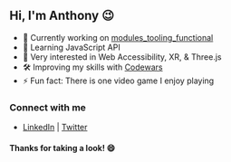 ## Hi, I'm Anthony 😉

- 🔬 Currently working on [modules_tooling_functional][currentProject]
- 🌱 Learning JavaScript API
- 🔭 Very interested in Web Accessibility, XR, & Three.js
- 🛠️ Improving my skills with [Codewars][codewars]
- ⚡ Fun fact: There is one video game I enjoy playing

### Connect with me
- [LinkedIn][linkedin] | [Twitter][twitter]

#### Thanks for taking a look! 😄


[currentProject]: https://github.com/anthonychavis/modules_tooling_functional
[codewars]: https://www.codewars.com/users/gitanthony
[linkedin]: https://www.linkedin.com/in/anthony-chavis/
[twitter]: https://twitter.com/gitanthony1

<!--


**anthonychavis/anthonychavis** is a ✨ _special_ ✨ repository because its `README.md` (this file) appears on your GitHub profile.

Here are some ideas to get you started:

- 🔭 I’m currently working on ...
- 🌱 I’m currently learning ...
- 👯 I’m looking to collaborate on ...
- 🤔 I’m looking for help with ...
- 💬 Ask me about ...
- 📫 How to reach me: ...
- 😄 Pronouns: ...
- ⚡ Fun fact: ...
-->
